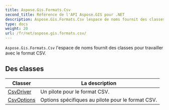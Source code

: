 ```yaml
---
title: Aspose.Gis.Formats.Csv
second_title: Référence de l'API Aspose.GIS pour .NET
description: Aspose.Gis.Formats.Csv lespace de noms fournit des classes pour travailler avec le format CSV.
type: docs
weight: 20
url: /fr/net/aspose.gis.formats.csv/
---
```

`Aspose.Gis.Formats.Csv` l'espace de noms fournit des classes pour travailler avec le format CSV.

## Des classes

| Classer | La description |
| --- | --- |
| [CsvDriver](./csvdriver/) | Un pilote pour le format CSV. |
| [CsvOptions](./csvoptions/) | Options spécifiques au pilote pour le format CSV. |


